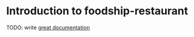# Introduction to foodship-restaurant

TODO: write [great documentation](http://jacobian.org/writing/what-to-write/)
